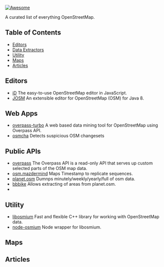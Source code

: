 [![Awesome](https://cdn.rawgit.com/sindresorhus/awesome/d7305f38d29fed78fa85652e3a63e154dd8e8829/media/badge.svg)](https://github.com/sindresorhus/awesome)

A curated list of everything OpenStreetMap.

## Table of Contents

   * [Editors](#editors)
   * [Data Extractors](#data-extractors)
   * [Utility](#utility)
   * [Maps](#maps)
   * [Articles](#articles)


## Editors

- [iD](https://github.com/openstreetmap/iD) The easy-to-use OpenStreetMap editor in JavaScript. 
- [JOSM](https://josm.openstreetmap.de)  An extensible editor for ​OpenStreetMap (OSM) for ​Java 8.

## Web Apps

- [overpass-turbo](http://overpass-turbo.eu) A web based data mining tool for OpenStreetMap using Overpass API.
- [osmcha](https://osmcha.mapbox.com) Detects suspicious OSM changesets

## Public APIs 

- [overpass](http://overpass-api.de)  The Overpass API is a read-only API that serves up custom selected parts of the OSM map data.
- [osm.mazdermind](https://osm.mazdermind.de/replicate-sequences/) Maps Timestamp to replicate sequences.
- [planet.osm](http://planet.osm.org) Dumnps minutely/weekly/yearly/full of osm data.
- [bbbike](https://extract.bbbike.org) Allows extracting of areas from planet.osm.
- 
## Utility

- [libosmium](https://github.com/osmcode/libosmium) Fast and flexible C++ library for working with OpenStreetMap data.
- [node-osmium](https://github.com/osmcode/node-osmium) Node wrapper for libosmium.
## Maps

## Articles
